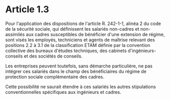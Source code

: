 # Article 1.3

Pour l'application des dispositions de l'article R. 242-1-1, alinéa 2 du code de la sécurité sociale, qui définissent les salariés non-cadres et non-assimilés aux cadres susceptibles de bénéficier d'une extension de régime, sont visés les employés, techniciens et agents de maîtrise relevant des positions 2.2 à 3.1 de la classification ETAM définie par la convention collective des bureaux d'études techniques, des cabinets d'ingénieurs-conseils et des sociétés de conseils.

Les entreprises peuvent toutefois, sans démarche particulière, ne pas intégrer ces salariés dans le champ des bénéficiaires du régime de protection sociale complémentaire des cadres.

Cette possibilité ne saurait étendre à ces salariés les autres stipulations conventionnelles spécifiques aux ingénieurs et cadres.

